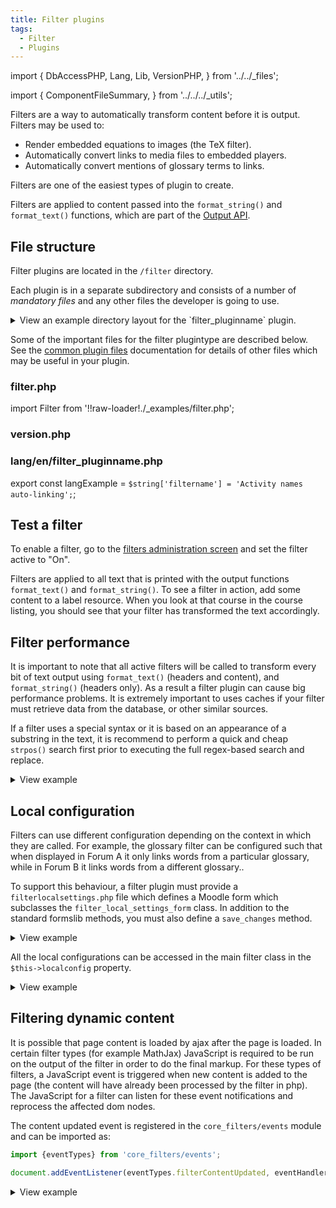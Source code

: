 ```yaml
---
title: Filter plugins
tags:
  - Filter
  - Plugins
---
```


<!-- cspell:ignore filtername -->
<!-- cspell:ignore strpos -->
<!-- cspell:ignore localconfig -->
<!-- cspell:ignore filterlocalsettings -->

import {
    DbAccessPHP,
    Lang,
    Lib,
    VersionPHP,
} from '../../_files';

import {
    ComponentFileSummary,
} from '../../../_utils';

Filters are a way to automatically transform content before it is output. Filters may be used to:

- Render embedded equations to images (the TeX filter).
- Automatically convert links to media files to embedded players.
- Automatically convert mentions of glossary terms to links.

Filters are one of the easiest types of plugin to create.

Filters are applied to content passed into the `format_string()` and `format_text()` functions, which are part of the [Output API](../subsystems/output).

## File structure

Filter plugins are located in the `/filter` directory.

Each plugin is in a separate subdirectory and consists of a number of _mandatory files_ and any other files the developer is going to use.

<details>
  <summary>View an example directory layout for the `filter_pluginname` plugin.</summary>

```console
 filter/pluginname/
 |-- lang
 |   `-- en
 |       `-- filter_pluginname.php
 |-- filter.php
 `-- version.php
```

</details>

Some of the important files for the filter plugintype are described below. See the [common plugin files](../commonfiles) documentation for details of other files which may be useful in your plugin.

### filter.php

import Filter from '!!raw-loader!./_examples/filter.php';

<ComponentFileSummary
    required
    filepath="/filter.php"
    summary="Filter main class"
    plugintype="filter"
    pluginname="pluginname"
    example={Filter}
    description="The filter file contains the code for the main filter class. Unlike more complex plugins like activities or repositories, filters only have one mandatory class extending the core moodle_text_filter class."
/>

### version.php

<VersionPHP
    plugintype="filter"
/>

### lang/en/filter_pluginname.php

<!-- markdownlint-disable-next-line MD038 -->
export const langExample = `
 $string['filtername'] = 'Activity names auto-linking';
`;

<Lang
    plugintype="filter"
    pluginname="pluginname"
    example={langExample}
/>

## Test a filter

To enable a filter, go to the [filters administration screen](./index.md) and set the filter active to "On".

Filters are applied to all text that is printed with the output functions `format_text()` and `format_string()`. To see a filter in action, add some content to a label resource. When you look at that course in the course listing, you should see that your filter has transformed the text accordingly.

## Filter performance

It is important to note that all active filters will be called to transform every bit of text output using `format_text()` (headers and content), and `format_string()` (headers only). As a result a filter plugin can cause big performance problems. It is extremely important to uses caches if your filter must retrieve data from the database, or other similar sources.

If a filter uses a special syntax or it is based on an appearance of a substring in the text, it is recommend to perform a quick and cheap `strpos()` search first prior to executing the full regex-based search and replace.

<details>
  <summary>View example</summary>
  <div>

```php
/**
 * Example of a filter that uses <a> links in some way.
 */
public function filter($text, array $options = []) {

    if (!is_string($text) or empty($text)) {
        // Non-string data can not be filtered anyway.
        return $text;
    }

    if (stripos($text, '</a>') === false) {
        // Performance shortcut - if there is no </a> tag, nothing can match.
        return $text;
    }

    // Here we can perform some more complex operations with the <a>
    // links in the text.
}
```

  </div>
</details>

## Local configuration

Filters can use different configuration depending on the context in which they are called. For example, the glossary filter can be configured such that when displayed in Forum A it only links words from a particular glossary, while in Forum B it links words from a different glossary..

To support this behaviour, a filter plugin must provide a `filterlocalsettings.php` file which defines a Moodle form which subclasses the `filter_local_settings_form` class. In addition to the standard formslib methods, you must also define a `save_changes` method.

<details>
  <summary>View example</summary>
  <div>

```php title="filterlocalsettings.php"
class pluginfile_filter_local_settings_form extends filter_local_settings_form {
    protected function definition_inner(\MoodleQuickForm $mform) {
        $mform->addElement(
            'text',
            'word',
            get_string('word', 'filter_helloworld'),
            ['size' => 20]
        );
        $mform->setType('word', PARAM_NOTAGS);
    }
}
```

  </div>
</details>

All the local configurations can be accessed in the main filter class in the `$this->localconfig` property.

<details>
  <summary>View example</summary>
  <div>

```php title="filter.php"
<?php
class filter_helloworld extends moodle_text_filter {
    public function filter(string $text, array $options = []) {
        global $CFG;
        $search = $this->localconfig['word'] ?? 'default';
        return str_replace($search, "Hello $search!", $text);
    }
}
```

  </div>
</details>

## Filtering dynamic content

It is possible that page content is loaded by ajax after the page is loaded. In certain filter types (for example MathJax) JavaScript is required to be run on the output of the filter in order to do the final markup. For these types of filters, a JavaScript event is triggered when new content is added to the page (the content will have already been processed by the filter in php). The JavaScript for a filter can listen for these event notifications and reprocess the affected dom nodes.

The content updated event is registered in the `core_filters/events` module and can be imported as:

```js
import {eventTypes} from 'core_filters/events';

document.addEventListener(eventTypes.filterContentUpdated, eventHandler);
```

<details>
  <summary>View example</summary>
  <div>

import DynamicContent from '!!raw-loader!./_examples/dynamic.js';

<CodeBlock language="js">{DynamicContent}</CodeBlock>

  </div>
</details>
